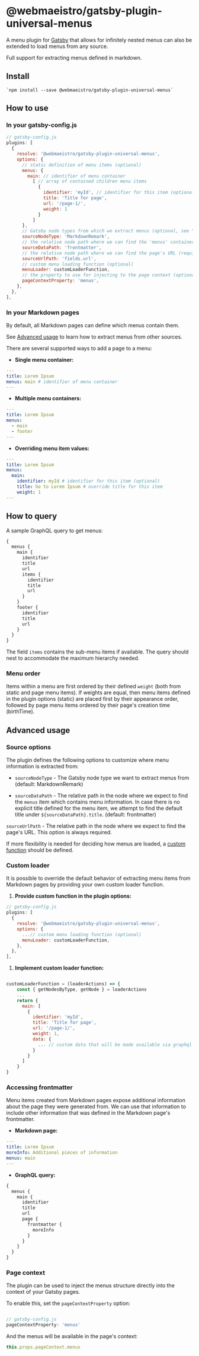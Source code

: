 # @webmaeistro/gatsby-plugin-universal-menus

A menu plugin for [Gatsby](http://gatsbyjs.org) that allows for infinitely nested menus can also be extended to load menus from any source.

Full support for extracting menus defined in markdown.

## Install

``
`npm install --save @webmaeistro/gatsby-plugin-universal-menus`
``

## How to use

### In your gatsby-config.js

```javascript
// gatsby-config.js
plugins: [
  {
    resolve: '@webmaeistro/gatsby-plugin-universal-menus',
    options: {
      // static definition of menu items (optional)
      menus: {
        main: // identifier of menu container
          [ // array of contained children menu items
            {
              identifier: 'myId', // identifier for this item (optional)
              title: 'Title for page',
              url: '/page-1/',
              weight: 1
            }
          ]
      },
      // Gatsby node types from which we extract menus (optional, see "Advanced usage")
      sourceNodeType: 'MarkdownRemark',
      // the relative node path where we can find the 'menus' container (optional)
      sourceDataPath: 'frontmatter',
      // the relative node path where we can find the page's URL (required)
      sourceUrlPath: 'fields.url',
      // custom menu loading function (optional)
      menuLoader: customLoaderFunction,
      // the property to use for injecting to the page context (optional, see "Advanced usage")
      pageContextProperty: 'menus',
    },
  },
],
```

### In your Markdown pages

By default, all Markdown pages can define which menus contain them.

See [Advanced usage](#advanced-usage) to learn how to extract menus from other sources.

There are several supported ways to add a page to a menu:

- **Single menu container:**

```yaml
---
title: Lorem Ipsum
menus: main # identifier of menu container
---
```

- **Multiple menu containers:**

```yaml
---
title: Lorem Ipsum
menus:
  - main
  - footer
---
```

- **Overriding menu item values:**

```yaml
---
title: Lorem Ipsum
menus:
  main:
    identifier: myId # identifier for this item (optional)
    title: Go to Lorem Ipsum # override title for this item
    weight: 1
---
```

## How to query

A sample GraphQL query to get menus:

```graphql
{
  menus {
    main {
      identifier
      title
      url
      items {
        identifier
        title
        url
      }
    }
    footer {
      identifier
      title
      url
    }
  }
}
```

The field `items` contains the sub-menu items if available. The query should nest to accommodate the maximum hierarchy needed.

### Menu order

Items within a menu are first ordered by their defined `weight` (both from static and page menu items). If weights are equal, then menu items defined in the plugin options (static) are placed first by their appearance order, followed by page menu items ordered by their page's creation time (birthTime).

## Advanced usage

### Source options

The plugin defines the following options to customize where menu information is extracted from:

- `sourceNodeType` - The Gatsby node type we want to extract menus from (default: MarkdownRemark)

- `sourceDataPath` - The relative path in the node where we expect to find the `menus` item which contains menu information. In case there is no explicit title defined for the menu item, we attempt to find the default title under `${sourceDataPath}.title`. (default: frontmatter)

 `sourceUrlPath` - The relative path in the node where we expect to find the page's URL. This option is always required.

If more flexibility is needed for deciding how menus are loaded, a [custom function](#custom-loader) should be defined.

### Custom loader

It is possible to override the default behavior of extracting menu items from Markdown pages by providing your own custom loader function.

 1. **Provide custom function in the plugin options:**

```javascript
// gatsby-config.js
plugins: [
  {
    resolve: '@webmaeistro/gatsby-plugin-universal-menus',
    options: {
      ...// custom menu loading function (optional)
      menuLoader: customLoaderFunction,
    },
  },
],
```

1. **Implement custom loader function:**

```javascript

customLoaderFunction = (loaderActions) => {
    const { getNodesByType, getNode } = loaderActions
    ...
    return {
      main: [
        {
          identifier: 'myId',
          title: 'Title for page',
          url: '/page-1/',
          weight: 1,
          data: {
            ... // custom data that will be made available via graphql
          }
        }
      ]
    }
}

```

### Accessing frontmatter

Menu items created from Markdown pages expose additional information about the page they were generated from. We can use that information to include other information that was defined in the Markdown page's frontmatter.

- **Markdown page:**

```yaml
---
title: Lorem Ipsum
moreInfo: Additional pieces of information
menus: main
---
```

- **GraphQL query:**

```graphql
{
  menus {
    main {
      identifier
      title
      url
      page {
        frontmatter {
          moreInfo
        }
      }
    }
  }
}
```

### Page context

The plugin can be used to inject the menus structure directly into the context of your Gatsby pages.

To enable this, set the `pageContextProperty` option:

```javascript

// gatsby-config.js
pageContextProperty: 'menus'
```

And the menus will be available in the page's context:

```javascript
this.props.pageContext.menus
```
